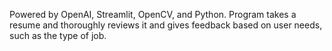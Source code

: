 Powered by OpenAI, Streamlit, OpenCV, and Python. Program takes a resume and thoroughly reviews it and gives feedback based on user needs, such as the type of job.
